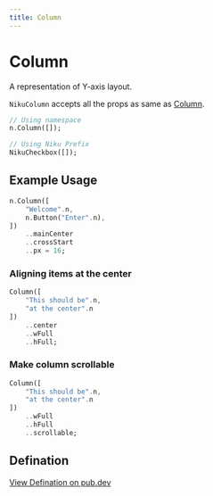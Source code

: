 ```yaml
---
title: Column
---
```

# Column
A representation of Y-axis layout.

`NikuColumn` accepts all the props as same as [Column](https://api.flutter.dev/flutter/material/Column-class.html).

```dart
// Using namespace
n.Column([]);

// Using Niku Prefix
NikuCheckbox([]);
```

## Example Usage
```dart
n.Column([
    "Welcome".n,
    n.Button("Enter".n),
])
    ..mainCenter
    ..crossStart
    ..px = 16;
```

### Aligning items at the center
```dart
Column([
    "This should be".n,
    "at the center".n
])
    ..center
    ..wFull
    ..hFull;
```

### Make column scrollable
```dart
Column([
    "This should be".n,
    "at the center".n
])
    ..wFull
    ..hFull
    ..scrollable;
```

## Defination
[View Defination on pub.dev](https://pub.dev/documentation/niku/latest/widget_column/NikuColumn-class.html)
